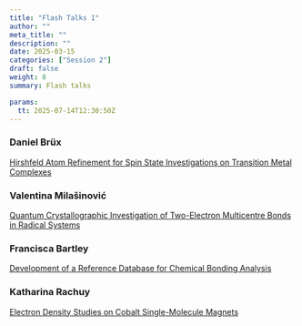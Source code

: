 ```yaml
---
title: "Flash Talks 1"
author: ""
meta_title: ""
description: ""
date: 2025-03-15
categories: ["Session 2"]
draft: false
weight: 8
summary: Flash talks

params:
  tt: 2025-07-14T12:30:50Z
---
```

<p>

### Daniel Brüx
[Hirshfeld Atom Refinement for Spin State Investigations on Transition Metal Complexes](../brüx)

### Valentina Milašinović
[Quantum Crystallographic Investigation of Two-Electron Multicentre Bonds in Radical Systems](../milašinović)

### Francisca Bartley
[Development of a Reference Database for Chemical Bonding Analysis](../bartley)

### Katharina Rachuy
[Electron Density Studies on Cobalt Single-Molecule Magnets](../rachuy)